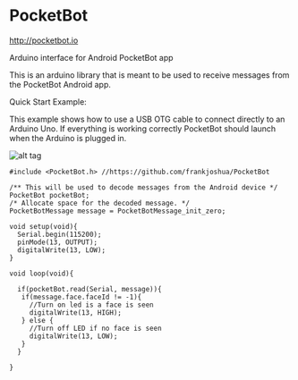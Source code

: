 # PocketBot
http://pocketbot.io

Arduino interface for Android PocketBot app

This is an arduino library that is meant to be used to receive messages from the PocketBot Android app.

Quick Start Example:

This example shows how to use a USB OTG cable to connect directly to an Arduino Uno. If everything is working correctly PocketBot should launch when the Arduino is plugged in.

![alt tag](http://pocketbot.io/wp-content/uploads/2015/11/pocketbot_otg.jpg)

```
#include <PocketBot.h> //https://github.com/frankjoshua/PocketBot

/** This will be used to decode messages from the Android device */
PocketBot pocketBot;
/* Allocate space for the decoded message. */
PocketBotMessage message = PocketBotMessage_init_zero;

void setup(void){
  Serial.begin(115200);
  pinMode(13, OUTPUT);
  digitalWrite(13, LOW);
}

void loop(void){
  
  if(pocketBot.read(Serial, message)){
   if(message.face.faceId != -1){
     //Turn on led is a face is seen
     digitalWrite(13, HIGH);
   } else {
     //Turn off LED if no face is seen
     digitalWrite(13, LOW);
   }
  }
    
}
```

